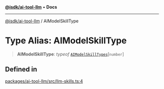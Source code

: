 [**@isdk/ai-tool-llm**](../README.md) • **Docs**

***

[@isdk/ai-tool-llm](../globals.md) / AIModelSkillType

# Type Alias: AIModelSkillType

> **AIModelSkillType**: *typeof* [`AIModelSkillTypes`](../variables/AIModelSkillTypes.md)\[`number`\]

## Defined in

[packages/ai-tool-llm/src/llm-skills.ts:4](https://github.com/isdk/ai-tool-llm.js/blob/6dca0b043de83937d92e2b5f936238ef46f7ef86/src/llm-skills.ts#L4)
